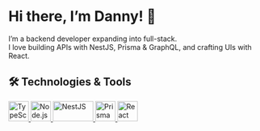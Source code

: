 # Hi there, I’m Danny! 👋

I’m a backend developer expanding into full-stack.  
I love building APIs with NestJS, Prisma & GraphQL, and crafting UIs with React.

## 🛠️ Technologies & Tools

<p align="left">
  <a href="https://www.typescriptlang.org/" target="_blank" rel="noreferrer">
    <img src="https://cdn.jsdelivr.net/gh/devicons/devicon/icons/typescript/typescript-original.svg" alt="TypeScript" width="40" height="40"/>
  </a>
  <a href="https://nodejs.org/" target="_blank" rel="noreferrer">
    <img src="https://cdn.jsdelivr.net/gh/devicons/devicon/icons/nodejs/nodejs-original.svg" alt="Node.js" width="40" height="40"/>
  </a>
  <a href="https://nestjs.com/" target="_blank" rel="noreferrer">
    <img src="https://nestjs.com/img/logo_text.svg" alt="NestJS" width="80" height="40"/>
  </a>
  <a href="https://www.prisma.io/" target="_blank" rel="noreferrer">
    <img src="https://raw.githubusercontent.com/prisma/art/master/icons/logo.svg" alt="Prisma" width="40" height="40"/>
  </a>
  <a href="https://reactjs.org/" target="_blank" rel="noreferrer">
    <img src="https://cdn.jsdelivr.net/gh/devicons/devicon/icons/react/react-original.svg" alt="React" width="40" height="40"/>
  </a>
</p>
